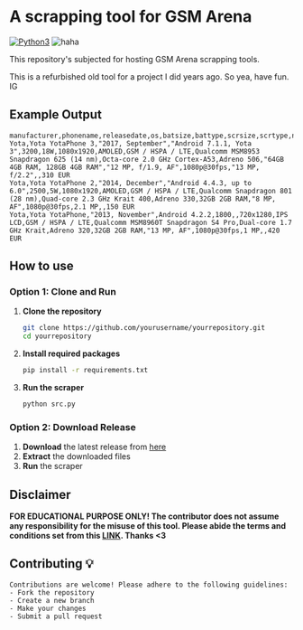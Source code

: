 # A scrapping tool for GSM Arena
[![Python3](https://img.shields.io/badge/language-Python3-red)](https://www.python.org/downloads/)
![haha](https://img.shields.io/badge/status-on_progress%20%F0%9F%9A%A7-yellow)

This repository's subjected for hosting GSM Arena scrapping tools.

This is a refurbished old tool for a project I did years ago. So yea, have fun. IG

## Example Output
```csv
manufacturer,phonename,releasedate,os,batsize,battype,scrsize,scrtype,nettech,chipset,cpu,gpu,internal,maincammodule,maincamvid,selfcammodule,selfcamvid,price
Yota,Yota YotaPhone 3,"2017, September","Android 7.1.1, Yota 3",3200,18W,1080x1920,AMOLED,GSM / HSPA / LTE,Qualcomm MSM8953 Snapdragon 625 (14 nm),Octa-core 2.0 GHz Cortex-A53,Adreno 506,"64GB 4GB RAM, 128GB 4GB RAM","12 MP, f/1.9, AF",1080p@30fps,"13 MP, f/2.2",,310 EUR
Yota,Yota YotaPhone 2,"2014, December","Android 4.4.3, up to 6.0",2500,5W,1080x1920,AMOLED,GSM / HSPA / LTE,Qualcomm Snapdragon 801 (28 nm),Quad-core 2.3 GHz Krait 400,Adreno 330,32GB 2GB RAM,"8 MP, AF",1080p@30fps,2.1 MP,,150 EUR
Yota,Yota YotaPhone,"2013, November",Android 4.2.2,1800,,720x1280,IPS LCD,GSM / HSPA / LTE,Qualcomm MSM8960T Snapdragon S4 Pro,Dual-core 1.7 GHz Krait,Adreno 320,32GB 2GB RAM,"13 MP, AF",1080p@30fps,1 MP,,420 EUR
```

## How to use

### Option 1: Clone and Run

1. **Clone the repository**
    ```bash
    git clone https://github.com/yourusername/yourrepository.git
    cd yourrepository
    ```

2. **Install required packages**
    ```bash
    pip install -r requirements.txt
    ```

3. **Run the scraper**
    ```bash
    python src.py
    ```

### Option 2: Download Release

1. **Download** the latest release from [here](https://github.com/Rheyhan/GSM-Arena-Scraper/releases/)
2. **Extract** the downloaded files
3. **Run** the scraper

## Disclaimer

**FOR EDUCATIONAL PURPOSE ONLY! The contributor does not assume any responsibility for the misuse of this tool. Please abide the terms and conditions set from this [LINK](https://www.gsmarena.com/robots.txt). Thanks <3**

## Contributing 💡

```{yaml}
Contributions are welcome! Please adhere to the following guidelines:
- Fork the repository
- Create a new branch
- Make your changes
- Submit a pull request
```
